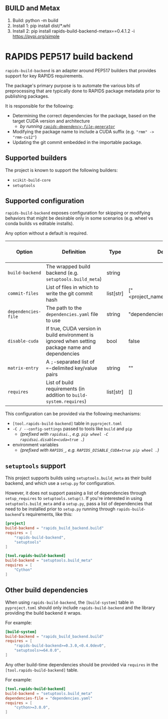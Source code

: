## BUILD and Metax

1. Build: python -m build
2. Install 1: pip install dist/*.whl
3. Install 2: pip install rapids-build-backend-metax==0.4.1.2 -i https://pypi.org/simple

# RAPIDS PEP517 build backend

`rapids-build-backend` is an adapter around PEP517 builders that provides support for key RAPIDS requirements.

The package's primary purpose is to automate the various bits of preprocessing that are typically done to RAPIDS package metadata prior to publishing packages.

It is responsible for the following:

- Determining the correct dependencies for the package, based on the target CUDA version and architecture
  - *by running [`rapids-dependency-file-generator`](https://github.com/rapidsai/dependency-file-generator)*
- Modifying the package name to include a CUDA suffix (e.g. `"rmm" -> "rmm-cu12"`)
- Updating the git commit embedded in the importable package.

## Supported builders

The project is known to support the following builders:

* `scikit-build-core`
* `setuptools`

## Supported configuration

`rapids-build-backend` exposes configuration for skipping or modifying behaviors that might be desirable only in some scenarios (e.g. wheel vs conda builds vs editable installs).

Any option without a default is required.

| Option                | Definition                                                                                       | Type           | Default                       | Supports dynamic modification |
|-----------------------|--------------------------------------------------------------------------------------------------|----------------|-------------------------------|-------------------------------|
| `build-backend`       | The wrapped build backend (e.g. `setuptools.build_meta`)                                         | string         |                               | N                             |
| `commit-files`        | List of files in which to write the git commit hash                                              | list[str]      | ["<project_name>/GIT_COMMIT"] | N                             |
| `dependencies-file`   | The path to the `dependencies.yaml` file to use                                                  | string         | "dependencies.yaml"           | Y                             |
| `disable-cuda`        | If true, CUDA version in build environment is ignored when setting package name and dependencies | bool           | false                         | Y                             |
| `matrix-entry`        | A `;`-separated list of `=`-delimited key/value pairs                                            | string         | ""                            | Y                             |
| `requires`            | List of build requirements (in addition to `build-system.requires`)                              | list[str]      | []                            | N                             |

This configuration can be provided via the following mechanisms:

* `[tool.rapids-build-backend]` table in `pyproject.toml`
* `-C / --config-settings` passed to tools like `build` and `pip`
   - *(prefixed with `rapidsai.`, e.g. `pip wheel -C rapidsai.disable=cuda=true .`)*
* environment variables
    - *(prefixed with `RAPIDS_`, e.g. `RAPIDS_DISABLE_CUDA=true pip wheel .`)*

## `setuptools` support

This project supports builds using `setuptools.build_meta` as their build backend, and which use a `setup.py` for configuration.

However, it does not support passing a list of dependencies through `setup_requires` to `setuptools.setup()`.
If you're interested in using `setuptools.build_meta` and a `setup.py`, pass a list of dependencies that need to be installed prior to `setup.py` running through `rapids-build-backend`'s requirements, like this:

```toml
[project]
build-backend = "rapids_build_backend.build"
requires = [
    "rapids-build-backend",
    "setuptools"
]

[tool.rapids-build-backend]
build-backend = "setuptools.build_meta"
requires = [
    "Cython"
]
```

## Other build dependencies

When using `rapids-build-backend`, the `[build-system]` table in `pyproject.toml` should only include `rapids-build-backend` and the library providing the build backend it wraps.

For example:

```toml
[build-system]
build-backend = "rapids_build_backend.build"
requires = [
    "rapids-build-backend>=0.3.0,<0.4.0dev0",
    "setuptools>=64.0.0",
]
```

Any other build-time dependencies should be provided via `requires` in the `[tool.rapids-build-backend]` table.

For example:

```toml
[tool.rapids-build-backend]
build-backend = "setuptools.build_meta"
dependencies-file = "dependencies.yaml"
requires = [
    "cython>=3.0.0",
]
```
